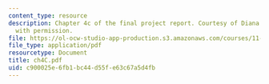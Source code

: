```yaml
---
content_type: resource
description: Chapter 4c of the final project report. Courtesy of Diana Bernal. Used
  with permission.
file: https://ol-ocw-studio-app-production.s3.amazonaws.com/courses/11-945-springfield-studio-spring-2004/c900025e6fb1bc44d55fe63c67a5d4fb_ch4C.pdf
file_type: application/pdf
resourcetype: Document
title: ch4C.pdf
uid: c900025e-6fb1-bc44-d55f-e63c67a5d4fb
---
```


